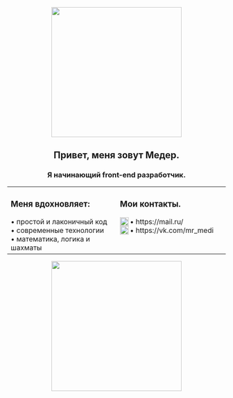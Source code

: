 <div align="center"><img src="https://media1.giphy.com/media/fvx95jkua5th3YeThr/giphy.gif?cid=ecf05e47pcm1rl35tdsuwehrn7sjhdxe2mtezzpmr4zlwqqv&rid=giphy.gif&ct=s" width="300"/></div>
<h2 align="center">Привет, меня зовут Медер.</h2>
<h3 align="center">Я начинающий front-end разработчик.</h3>

<table align="center" cellspacing="0" cellpadding="0">
<tr>
  <td valign="top" width="50%">
  <h3>Меня вдохновляет:</h3>
  • простой и лаконичный код <br>
  • современные технологии <br>
  • математика, логика и шахматы  <br>
  </td>
  <td valign="top" width="50%">
   <h3>Мои контакты.</h3>
   • <img align="left" src="https://cdn.icon-icons.com/icons2/1380/PNG/512/emblemmail_93498.png" width="20"/>https://mail.ru/ <br>
   • <img align="left" src="https://cdn.icon-icons.com/icons2/832/PNG/128/vk_icon-icons.com_66681.png" width="20"/>https://vk.com/mr_medi <br>
  </td>
</tr>
</table>

<div align="center"><img src="https://vk.com/s/v1/doc/GdaiL5FRDObYYGuWmqzQ84dpApl7IwX6c4JbK0UGLspoBfZiY3Q" width="300"/></div>
